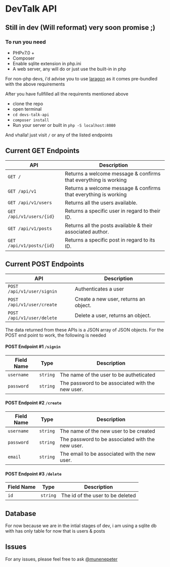 # DevTalk API


## Still in dev (Will reformat) very soon promise ;)


### To run you need 
 - PHPv7.0 +
 - Composer 
 - Enable sqlite extension in php.ini
 - A web server, any will do or just use the built-in in php

 For non-php devs, i'd advise you to use [laragon](https://laragon.org/) as it comes pre-bundled with the above requirements

 After you have fullfilled all the requiremts mentioned above
  - clone the repo
  - open terminal
  - `cd devs-talk-api`
  - `composer install`
  - Run your server or built in `php -S localhost:8080`

And vhalla! just visit `/` or any of the listed endpoints 

## Current GET Endpoints

| API                         | Description                                                                        |
|-----------------------------|------------------------------------------------------------------------------------|
| `GET /` | Returns a welcome message & confirms that everything is working  |
| `GET /api/v1` | Returns a welcome message & confirms that everything is working  |
| `GET /api/v1/users` | Returns all the users available.  |
| `GET /api/v1/users/{id}`         | Returns a specific user in regard to their ID.|
| `GET /api/v1/posts` | Returns all the posts available & their associated author.  |
| `GET /api/v1/posts/{id}`         | Returns a specific post in regard to its ID.|

## Current POST Endpoints

| API                         | Description                                                                        |
|-----------------------------|------------------------------------------------------------------------------------|
| `POST /api/v1/user/signin`         | Authenticates a user                     |
| `POST /api/v1/user/create` | Create a new user, returns an object.            |
| `POST /api/v1/user/delete` | Delete a user, returns an object.            |


The data returned from these APIs is a JSON array of JSON objects.
For the POST end point to work, the following is needed



#### POST Endpoint #1 `/signin`

| Field Name | Type     | Description                                                                                              |
|------------|----------|----------------------------------------------------------------------------------------------------------|
| `username`       | `string` | The name of the  user to be autheticated                                                           |
| `password`     | `string` | The password to be associated with the new user. |



#### POST Endpoint #2 `/create`

| Field Name | Type     | Description                                                                                              |
|------------|----------|----------------------------------------------------------------------------------------------------------|
| `username`       | `string` | The name of the new user to be created                                                           |
| `password`     | `string` | The password to be associated with the new user.                                                  |
| `email`    | `string` | The email to be associated with the new user. |

#### POST Endpoint #3 `/delete`

| Field Name | Type     | Description                                                                                              |
|------------|----------|----------------------------------------------------------------------------------------------------------|
| `id`       | `string` | The id of the user to be deleted                                                           |
## Database

For now because we are in the intial stages of dev, i am using a sqlite db with has only table for now that is users & posts


## Issues
  For any issues, please feel free to ask [@munenepeter](https://github.com/munenepeter)
